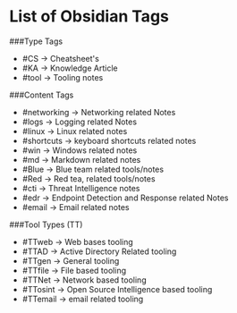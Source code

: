 # List of Obsidian Tags 

###Type Tags
- \#CS  -> Cheatsheet's
- \#KA -> Knowledge Article
- \#tool -> Tooling notes

###Content Tags 
- \#networking -> Networking related Notes
- \#logs -> Logging related Notes
- \#linux -> Linux related notes
- \#shortcuts -> keyboard shortcuts related notes
- \#win -> Windows related notes
- \#md -> Markdown related notes
- \#Blue -> Blue team related tools/notes
- \#Red -> Red tea, related tools/notes
- \#cti -> Threat Intelligence notes
- \#edr -> Endpoint Detection and Response related Notes 
- \#email -> Email related notes 

###Tool Types (TT)
- \#TTweb -> Web bases tooling
- \#TTAD -> Active Directory Related tooling
- \#TTgen -> General tooling
- \#TTfile -> File based tooling
- \#TTNet -> Network based tooling
- \#TTosint -> Open Source Intelligence based tooling
- \#TTemail -> email related tooling